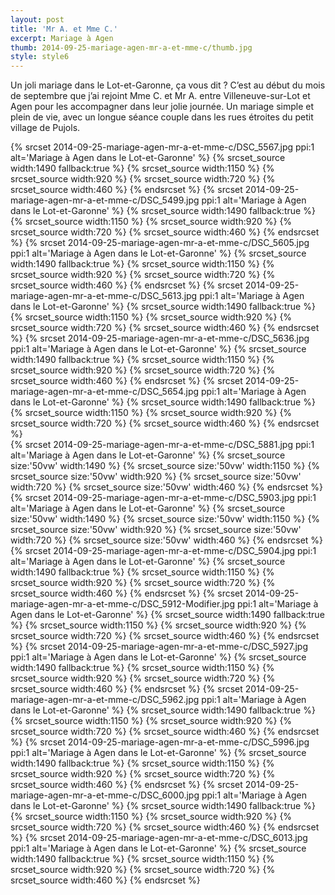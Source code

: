 ```yaml
---
layout: post
title: 'Mr A. et Mme C.'
excerpt: Mariage à Agen
thumb: 2014-09-25-mariage-agen-mr-a-et-mme-c/thumb.jpg
style: style6
---
```


Un joli mariage dans le Lot-et-Garonne, ça vous dit ? C’est au début du mois de septembre que j’ai rejoint Mme C. et Mr A. entre Villeneuve-sur-Lot et Agen 
pour les accompagner dans leur jolie journée. Un mariage simple et plein de vie, avec un longue séance couple dans les rues étroites du petit village de Pujols.

<span class="image fit">
{% srcset 2014-09-25-mariage-agen-mr-a-et-mme-c/DSC_5567.jpg ppi:1 alt='Mariage à Agen dans le Lot-et-Garonne' %}
    {% srcset_source width:1490 fallback:true %} 
    {% srcset_source width:1150 %}
    {% srcset_source width:920 %}
    {% srcset_source width:720 %}
    {% srcset_source width:460 %}
{% endsrcset %}
</span>

<span class="image fit">
{% srcset 2014-09-25-mariage-agen-mr-a-et-mme-c/DSC_5499.jpg ppi:1 alt='Mariage à Agen dans le Lot-et-Garonne' %}
    {% srcset_source width:1490 fallback:true %} 
    {% srcset_source width:1150 %}
    {% srcset_source width:920 %}
    {% srcset_source width:720 %}
    {% srcset_source width:460 %}
{% endsrcset %}
</span>

<span class="image fit">
{% srcset 2014-09-25-mariage-agen-mr-a-et-mme-c/DSC_5605.jpg ppi:1 alt='Mariage à Agen dans le Lot-et-Garonne' %}
    {% srcset_source width:1490 fallback:true %} 
    {% srcset_source width:1150 %}
    {% srcset_source width:920 %}
    {% srcset_source width:720 %}
    {% srcset_source width:460 %}
{% endsrcset %}
</span>

<span class="image fit">
{% srcset 2014-09-25-mariage-agen-mr-a-et-mme-c/DSC_5613.jpg ppi:1 alt='Mariage à Agen dans le Lot-et-Garonne' %}
    {% srcset_source width:1490 fallback:true %} 
    {% srcset_source width:1150 %}
    {% srcset_source width:920 %}
    {% srcset_source width:720 %}
    {% srcset_source width:460 %}
{% endsrcset %}
</span>

<span class="image fit">
{% srcset 2014-09-25-mariage-agen-mr-a-et-mme-c/DSC_5636.jpg ppi:1 alt='Mariage à Agen dans le Lot-et-Garonne' %}
    {% srcset_source width:1490 fallback:true %} 
    {% srcset_source width:1150 %}
    {% srcset_source width:920 %}
    {% srcset_source width:720 %}
    {% srcset_source width:460 %}
{% endsrcset %}
</span>

<span class="image fit">
{% srcset 2014-09-25-mariage-agen-mr-a-et-mme-c/DSC_5654.jpg ppi:1 alt='Mariage à Agen dans le Lot-et-Garonne' %}
    {% srcset_source width:1490 fallback:true %} 
    {% srcset_source width:1150 %}
    {% srcset_source width:920 %}
    {% srcset_source width:720 %}
    {% srcset_source width:460 %}
{% endsrcset %}
</span>

<div class="box alt">
    <div class="row uniform">
        <div class="6u">
            <span class="image fit">
                {% srcset 2014-09-25-mariage-agen-mr-a-et-mme-c/DSC_5881.jpg ppi:1 alt='Mariage à Agen dans le Lot-et-Garonne' %}
                    {% srcset_source size:'50vw' width:1490 %} 
                    {% srcset_source size:'50vw' width:1150 %}
                    {% srcset_source size:'50vw' width:920 %}
                    {% srcset_source size:'50vw' width:720 %}
                    {% srcset_source size:'50vw' width:460 %}
                {% endsrcset %}
            </span>
        </div>
        <div class="6u$">
            <span class="image fit">
                {% srcset 2014-09-25-mariage-agen-mr-a-et-mme-c/DSC_5903.jpg ppi:1 alt='Mariage à Agen dans le Lot-et-Garonne' %}
                    {% srcset_source size:'50vw' width:1490 %} 
                    {% srcset_source size:'50vw' width:1150 %}
                    {% srcset_source size:'50vw' width:920 %}
                    {% srcset_source size:'50vw' width:720 %}
                    {% srcset_source size:'50vw' width:460 %}
                {% endsrcset %}
            </span>
        </div>
    </div>
</div>

<span class="image fit">
{% srcset 2014-09-25-mariage-agen-mr-a-et-mme-c/DSC_5904.jpg ppi:1 alt='Mariage à Agen dans le Lot-et-Garonne' %}
    {% srcset_source width:1490 fallback:true %} 
    {% srcset_source width:1150 %}
    {% srcset_source width:920 %}
    {% srcset_source width:720 %}
    {% srcset_source width:460 %}
{% endsrcset %}
</span>

<span class="image fit">
{% srcset 2014-09-25-mariage-agen-mr-a-et-mme-c/DSC_5912-Modifier.jpg ppi:1 alt='Mariage à Agen dans le Lot-et-Garonne' %}
    {% srcset_source width:1490 fallback:true %} 
    {% srcset_source width:1150 %}
    {% srcset_source width:920 %}
    {% srcset_source width:720 %}
    {% srcset_source width:460 %}
{% endsrcset %}
</span>

<span class="image fit">
{% srcset 2014-09-25-mariage-agen-mr-a-et-mme-c/DSC_5927.jpg ppi:1 alt='Mariage à Agen dans le Lot-et-Garonne' %}
    {% srcset_source width:1490 fallback:true %} 
    {% srcset_source width:1150 %}
    {% srcset_source width:920 %}
    {% srcset_source width:720 %}
    {% srcset_source width:460 %}
{% endsrcset %}
</span>

<span class="image fit">
{% srcset 2014-09-25-mariage-agen-mr-a-et-mme-c/DSC_5962.jpg ppi:1 alt='Mariage à Agen dans le Lot-et-Garonne' %}
    {% srcset_source width:1490 fallback:true %} 
    {% srcset_source width:1150 %}
    {% srcset_source width:920 %}
    {% srcset_source width:720 %}
    {% srcset_source width:460 %}
{% endsrcset %}
</span>

<span class="image fit">
{% srcset 2014-09-25-mariage-agen-mr-a-et-mme-c/DSC_5996.jpg ppi:1 alt='Mariage à Agen dans le Lot-et-Garonne' %}
    {% srcset_source width:1490 fallback:true %} 
    {% srcset_source width:1150 %}
    {% srcset_source width:920 %}
    {% srcset_source width:720 %}
    {% srcset_source width:460 %}
{% endsrcset %}
</span>

<span class="image fit">
{% srcset 2014-09-25-mariage-agen-mr-a-et-mme-c/DSC_6000.jpg ppi:1 alt='Mariage à Agen dans le Lot-et-Garonne' %}
    {% srcset_source width:1490 fallback:true %} 
    {% srcset_source width:1150 %}
    {% srcset_source width:920 %}
    {% srcset_source width:720 %}
    {% srcset_source width:460 %}
{% endsrcset %}
</span>

<span class="image fit">
{% srcset 2014-09-25-mariage-agen-mr-a-et-mme-c/DSC_6013.jpg ppi:1 alt='Mariage à Agen dans le Lot-et-Garonne' %}
    {% srcset_source width:1490 fallback:true %} 
    {% srcset_source width:1150 %}
    {% srcset_source width:920 %}
    {% srcset_source width:720 %}
    {% srcset_source width:460 %}
{% endsrcset %}
</span>